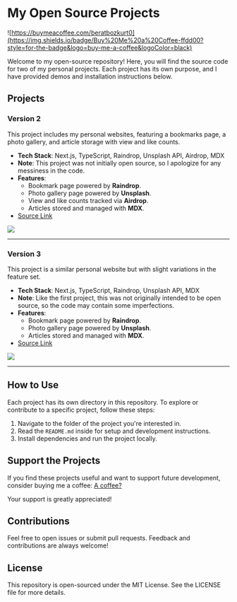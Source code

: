 # My Open Source Projects

![https://buymeacoffee.com/beratbozkurt0](https://img.shields.io/badge/Buy%20Me%20a%20Coffee-ffdd00?style=for-the-badge&logo=buy-me-a-coffee&logoColor=black)

Welcome to my open-source repository! Here, you will find the source code for two of my personal projects. Each project has its own purpose, and I have provided demos and installation instructions below.

## Projects

### Version 2

This project includes my personal websites, featuring a bookmarks page, a photo gallery, and article storage with view and like counts.

- **Tech Stack**: Next.js, TypeScript, Raindrop, Unsplash API, Airdrop, MDX
- **Note**: This project was not initially open source, so I apologize for any messiness in the code.
- **Features**:
  - Bookmark page powered by **Raindrop**.
  - Photo gallery page powered by **Unsplash**.
  - View and like counts tracked via **Airdrop**.
  - Articles stored and managed with **MDX**.
- [Source Link](https://github.com/berat/homepage-archive/tree/master/v2)

![](https://github.com/berat/homepage-archive/blob/master/assets/v2.gif)


---

### Version 3

This project is a similar personal website but with slight variations in the feature set.

- **Tech Stack**: Next.js, TypeScript, Raindrop, Unsplash API, MDX
- **Note**: Like the first project, this was not originally intended to be open source, so the code may contain some imperfections.
- **Features**:
  - Bookmark page powered by **Raindrop**.
  - Photo gallery page powered by **Unsplash**.
  - Articles stored and managed with **MDX**.
- [Source Link](https://github.com/berat/homepage-archive/tree/master/v3)

![](https://github.com/berat/homepage-archive/blob/master/assets/v3.gif)


---
## How to Use

Each project has its own directory in this repository. To explore or contribute to a specific project, follow these steps:

1.  Navigate to the folder of the project you're interested in.
2.  Read the `README.md` inside for setup and development instructions.
3.  Install dependencies and run the project locally.

## Support the Projects

If you find these projects useful and want to support future development, consider buying me a coffee: [A coffee?](https://buymeacoffee.com/beratbozkurt0)

Your support is greatly appreciated!

## Contributions

Feel free to open issues or submit pull requests. Feedback and contributions are always welcome!

## License

This repository is open-sourced under the MIT License. See the LICENSE file for more details.
